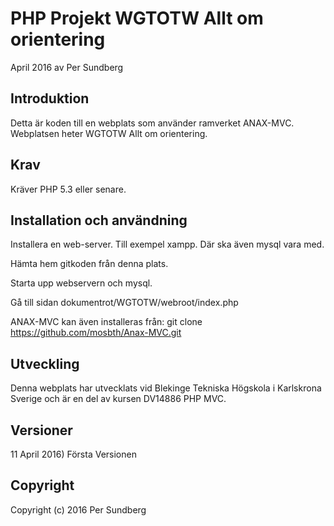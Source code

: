 PHP Projekt WGTOTW Allt om orientering
=========================================

April 2016 av Per Sundberg 


Introduktion
------------

Detta är koden till en webplats som använder ramverket ANAX-MVC.
Webplatsen heter WGTOTW Allt om orientering.

Krav
-----------

Kräver PHP 5.3 eller senare.

Installation och användning
----------------------
Installera en web-server. Till exempel xampp. Där ska även 
mysql vara med.

Hämta hem gitkoden från denna plats.

Starta upp webservern och mysql.

Gå till sidan dokumentrot/WGTOTW/webroot/index.php

ANAX-MVC kan även installeras från:
git clone https://github.com/mosbth/Anax-MVC.git


Utveckling
-----------------------
Denna webplats har utvecklats vid Blekinge Tekniska Högskola i Karlskrona Sverige
och är en del av kursen DV14886 PHP MVC.

Versioner
---------------
11 April 2016) Första Versionen

Copyright
---------------------
Copyright (c) 2016 Per Sundberg  
